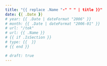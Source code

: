 ```yaml
---
title: "{{ replace .Name "-" " " | title }}"
date: {{ .Date }}
# year: {{ .Date | dateFormat "2006" }}
# month: {{ .Date | dateFormat "2006-01" }}
# url: "/tok"
# url: {{ .Name }}
# {{ if .IsSection }}
# type: {{  }}
# {{ end }}

# draft: true
---
```


